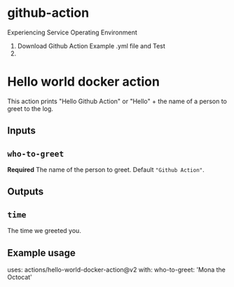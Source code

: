 # github-action
Experiencing Service Operating Environment

1. Download Github Action Example .yml file and Test
2. 
  # Hello world docker action
  
  This action prints "Hello Github Action" or "Hello" + the name of a person to greet to the log.
  
  ## Inputs
  
  ## `who-to-greet`
  
  **Required** The name of the person to greet. Default `"Github Action"`.
  
  ## Outputs
  
  ## `time`
  
  The time we greeted you.
  
  ## Example usage
  
  uses: actions/hello-world-docker-action@v2
  with:
    who-to-greet: 'Mona the Octocat'

